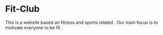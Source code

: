# Fit-Club
This is a website based on fitness and sports related . Our main focus is to motivate everyone to be fit .
